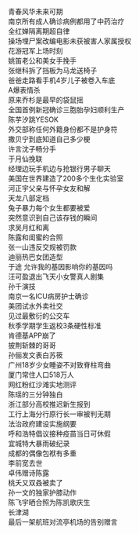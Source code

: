 青春风华未来可期  
南京所有成人确诊病例都用了中药治疗  
全红婵隔离期超自律  
操场埋尸案改编电影未获被害人家属授权  
花游冠军上场时刻  
姚笛老公和美女手挽手  
张继科拆了挡板为马龙送椅子  
爸爸走路看手机4岁儿子被卷入车底  
A爆表情杀  
原来乔杉是最早的袋鼠摇  
全国首例新冠确诊三胞胎孕妇顺利生产  
陈芋汐跳YESOK  
外交部称任何外籍身份都不是护身符  
撒贝宁到底知道自己多少梗  
许言沈子畅分手  
于月仙挽联  
经理边玩手机边与抢银行男子聊天  
美国在世界建造了200多个生化实验室  
河正宇父亲与怀孕女友和解  
天龙八部定档  
兔子暴力每个女生都要被爱  
突然意识到自己该存钱的瞬间  
求吴月红和离  
陈露和闺蜜的合照  
张一山违反交规被罚款  
迪丽热巴女团造型  
于途 允许我的基因影响你的基因吗  
汪可盈退出飞天小女警真人剧集  
孙千演技  
南京一名ICU病房护士确诊  
美团试水外卖社交  
见过最敷衍的公交车  
秋季学期学生返校3条硬性标准  
肯德基APP崩了  
披荆斩棘的哥哥  
孙俪发文表白苏筱  
广州18岁少女睡姿不对致脊柱弯曲  
厦门常住人口518万人  
网红粉红沙滩实地测评  
陈瑶的三分钟独白  
浙江部分高校推迟新生报到  
工行上海分行原行长一审被判无期  
法治政府建设实施纲要  
呼和浩特倡议接种疫苗当日可休假  
宜城特大暴雨破纪录  
成都的偶像包袱有多重  
李前宽去世  
卓伟赠诗陈露  
桃夭又双叒被卖了  
孙一文的独家护膝动作  
陈飞宇晒合照为陈凯歌庆生  
长津湖  
最后一架航班对流亭机场的告别赠言  
